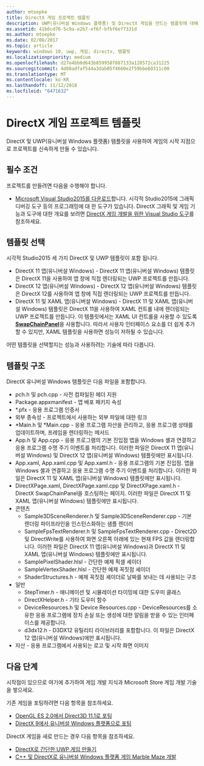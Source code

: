 ```yaml
---
author: mtoepke
title: DirectX 게임 프로젝트 템플릿
description: UWP(유니버설 Windows 플랫폼) 및 DirectX 게임을 만드는 템플릿에 대해 알아봅니다.
ms.assetid: 41b6cd76-5c9a-e2b7-ef6f-bfbf6ef7331d
ms.author: mtoepke
ms.date: 02/08/2017
ms.topic: article
keywords: windows 10, uwp, 게임, directx, 템플릿
ms.localizationpriority: medium
ms.openlocfilehash: d27e4bb0d643b859958f887133a128572ca31225
ms.sourcegitcommit: 4d88adfaf544a3dab05f4660e2f59bbe60311c00
ms.translationtype: MT
ms.contentlocale: ko-KR
ms.lasthandoff: 11/12/2018
ms.locfileid: "6471632"
---
```

# <a name="directx-game-project-templates"></a>DirectX 게임 프로젝트 템플릿



DirectX 및 UWP(유니버설 Windows 플랫폼) 템플릿을 사용하여 게임의 시작 지점으로 프로젝트를 신속하게 만들 수 있습니다.

## <a name="prerequisites"></a>필수 조건


프로젝트를 만들려면 다음을 수행해야 합니다.

-   [Microsoft Visual Studio2015를 다운로드](https://www.visualstudio.com/vs-2015-product-editions)합니다. 시각적 Studio2015에 그래픽 디버깅 도구 등의 프로그래밍에 대 한 도구가 있습니다. DirectX 그래픽 및 게임 기능과 도구에 대한 개요를 보려면 [DirectX 게임 개발을 위한 Visual Studio 도구](set-up-visual-studio-for-game-development.md)를 참조하세요.

## <a name="choosing-a-template"></a>템플릿 선택


시각적 Studio2015 세 가지 DirectX 및 UWP 템플릿이 포함 됩니다.

-   DirectX 11 앱(유니버설 Windows) - DirectX 11 앱(유니버설 Windows) 템플릿은 DirectX 11을 사용하여 앱 창에 직접 렌더링되는 UWP 프로젝트를 만듭니다.
-   DirectX 12 앱(유니버설 Windows) - DirectX 12 앱(유니버설 Windows) 템플릿은 DirectX 12를 사용하여 앱 창에 직접 렌더링되는 UWP 프로젝트를 만듭니다.
-   DirectX 11 및 XAML 앱(유니버설 Windows) - DirectX 11 및 XAML 앱(유니버설 Windows) 템플릿은 DirectX 11을 사용하여 XAML 컨트롤 내에 렌더링되는 UWP 프로젝트를 만듭니다. 이 템플릿에서는 XAML UI 컨트롤을 사용할 수 있도록 [**SwapChainPanel**](https://msdn.microsoft.com/library/windows/apps/dn252834)을 사용합니다. 따라서 사용자 인터페이스 요소를 더 쉽게 추가할 수 있지만, XAML 템플릿을 사용하면 성능이 저하될 수 있습니다.

어떤 템플릿을 선택할지는 성능과 사용하려는 기술에 따라 다릅니다.

## <a name="template-structure"></a>템플릿 구조


DirectX 유니버설 Windows 템플릿은 다음 파일을 포함합니다.

-   pch.h 및 pch.cpp - 사전 컴파일된 헤더 지원
-   Package.appxmanifest - 앱 배포 패키지 속성
-   \*.pfx - 응용 프로그램 인증서
-   외부 종속성 - 프로젝트에서 사용하는 외부 파일에 대한 링크
-   \*Main.h 및 \*Main.cpp - 응용 프로그램 자산을 관리하고, 응용 프로그램 상태를 업데이트하며, 프레임을 렌더링하는 메서드
-   App.h 및 App.cpp - 응용 프로그램의 기본 진입점 앱을 Windows 셸과 연결하고 응용 프로그램 수명 주기 이벤트를 처리합니다. 이러한 파일은 DirectX 11 앱(유니버설 Windows) 및 DirectX 12 앱(유니버설 Windows) 템플릿에만 표시됩니다.
-   App.xaml, App.xaml.cpp 및 App.xaml.h - 응용 프로그램의 기본 진입점. 앱을 Windows 셸과 연결하고 응용 프로그램 수명 주기 이벤트를 처리합니다. 이러한 파일은 DirectX 11 및 XAML 앱(유니버설 Windows) 템플릿에만 표시됩니다.
-   DirectXPage.xaml, DirectXPage.xaml.cpp 및 DirectXPage.xaml.h - DirectX SwapChainPanel을 호스팅하는 페이지. 이러한 파일은 DirectX 11 및 XAML 앱(유니버설 Windows) 템플릿에만 표시됩니다.
-   콘텐츠
    -   Sample3DSceneRenderer.h 및 Sample3DSceneRenderer.cpp - 기본 렌더링 파이프라인을 인스턴스화하는 샘플 렌더러
    -   SampleFpsTextRenderer.h 및 SampleFpsTextRenderer.cpp - Direct2D 및 DirectWrite를 사용하여 화면 오른쪽 아래에 있는 현재 FPS 값을 렌더링합니다. 이러한 파일은 DirectX 11 앱(유니버설 Windows)과 DirectX 11 및 XAML 앱(유니버설 Windows) 템플릿에만 표시됩니다.
    -   SamplePixelShader.hlsl - 간단한 예제 픽셀 셰이더
    -   SampleVertexShader.hlsl - 간단한 예제 꼭짓점 셰이더
    -   ShaderStructures.h - 예제 꼭짓점 셰이더로 날짜를 보내는 데 사용되는 구조
-   일반
    -   StepTimer.h - 애니메이션 및 시뮬레이션 타이밍에 대한 도우미 클래스
    -   DirectXHelper.h - 기타 도우미 함수
    -   DeviceResources.h 및 Device Resources.cpp - DeviceResources를 소유한 응용 프로그램에 장치 손실 또는 생성에 대한 알림을 받을 수 있는 인터페이스를 제공합니다.
    -   d3dx12.h - D3DX12 유틸리티 라이브러리를 포함합니다. 이 파일은 DirectX 12 앱(유니버설 Windows)에만 표시됩니다.
-   자산 - 응용 프로그램에서 사용되는 로고 및 시작 화면 이미지

## <a name="next-steps"></a>다음 단계


시작점이 있으므로 여기에 추가하여 게임 개발 지식과 Microsoft Store 게임 개발 기술을 쌓으세요.

기존 게임을 포팅하려면 다음 항목을 참조하세요.

-   [OpenGL ES 2.0에서 Direct3D 11.1로 포팅](port-from-opengl-es-2-0-to-directx-11-1.md)
-   [DirectX 9에서 유니버설 Windows 플랫폼으로 포팅](porting-your-directx-9-game-to-windows-store.md)

DirectX 게임을 새로 만드는 경우 다음 항목을 참조하세요.

-   [DirectX로 간단한 UWP 게임 만들기](tutorial--create-your-first-uwp-directx-game.md)
-   [C++ 및 DirectX로 유니버설 Windows 플랫폼 게임 Marble Maze 개발](developing-marble-maze-a-windows-store-game-in-cpp-and-directx.md)